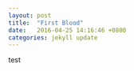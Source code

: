 ```yaml
---
layout: post
title:  "First Blood"
date:   2016-04-25 14:16:46 +0800
categories: jekyll update
---
```

test

[jekyll-docs]: http://jekyllrb.com/docs/home
[jekyll-gh]:   https://github.com/jekyll/jekyll
[jekyll-talk]: https://talk.jekyllrb.com/

